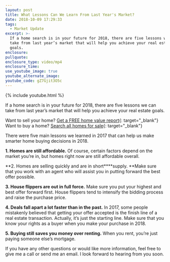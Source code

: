 ```yaml
---
layout: post
title: What Lessons Can We Learn From Last Year's Market?
date: 2018-10-09 17:29:33
tags:
  - Market Update
excerpt: >-
  If a home search is in your future for 2018, there are five lessons we can
  take from last year’s market that will help you achieve your real estate
  goals.
enclosure:
pullquote:
enclosure_type: video/mp4
enclosure_time:
use_youtube_image: true
youtube_alternate_image:
youtube_code: gZ7Gjit3O5c
---
```


{% include youtube.html %}

If a home search is in your future for 2018, there are five lessons we can take from last year’s market that will help you achieve your real estate goals.

Want to sell your home? [Get a FREE home value report](mailto:brandon@blackwellrealtygroup.com){: target="_blank"}<br>Want to buy a home? [Search all homes for sale](https://www.blackwellrealtygroup.com/map_search/results/a/1/#/?city=all&amp;style=all&amp;middle_school=all&amp;baths_min=all&amp;school_district=all&amp;beds_min=all&amp;area_min=all&amp;list_price_min=50000&amp;county=all&amp;list_price_max=all&amp;elementary_school=all&amp;lot_size_min=all&amp;type=res&amp;type=con&amp;per_page=20&amp;high_school=all&amp;year_built_min=all&amp;short_sale=all&amp;page=1){: target="_blank"}

There were five main lessons we learned in 2017 that can help us make smarter home buying decisions in 2018.&nbsp;

**1. Homes are still affordable.**&nbsp;Of course, certain factors depend on the market you’re in, but homes right now are still affordable overall.&nbsp;

**2. Homes are selling quickly and are in short****supply.&nbsp;**Make sure that you work with an agent who will assist you in putting forward the best offer possible.&nbsp;

**3. House flippers are out in full force.**&nbsp;Make sure you put your highest and best offer forward first. House flippers tend to intensify the bidding process and raise the purchase price.&nbsp;

**4. Deals fall apart a lot faster than in the past.**&nbsp;In 2017, some people mistakenly believed that getting your offer accepted is the finish line of a real estate transaction. Actually, it’s just the starting line. Make sure that you know your rights as a buyer when you make your purchase in 2018.&nbsp;

**5. Buying still saves you money over renting.**&nbsp;When you rent, you’re just paying someone else’s mortgage.

If you have any other questions or would like more information, feel free to give me a call or send me an email. I look forward to hearing from you soon.